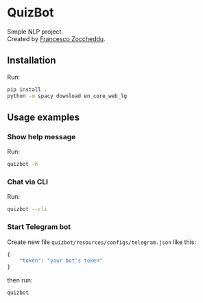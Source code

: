 # QuizBot

Simple NLP project.  
Created by [Francesco Zoccheddu](https://www.github.com/francescozoccheddu).


## Installation

Run:
```bash
pip install .
python -m spacy download en_core_web_lg
```  


## Usage examples

### Show help message

Run:
```bash
quizbot -h
```  

### Chat via CLI

Run:
```bash
quizbot --cli
```

### Start Telegram bot

Create new file `quizbot/resources/configs/telegram.json` like this:
```javascript
{
    "token": "your bot's token"
}
```
then run:
```bash
quizbot
```